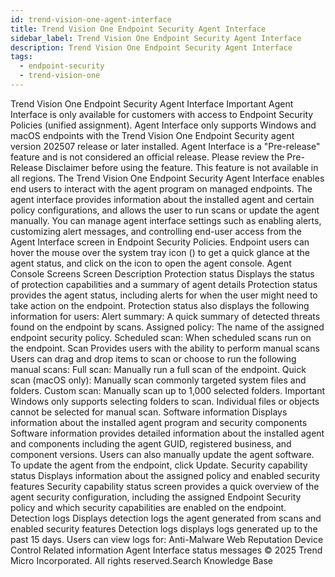 ```yaml
---
id: trend-vision-one-agent-interface
title: Trend Vision One Endpoint Security Agent Interface
sidebar_label: Trend Vision One Endpoint Security Agent Interface
description: Trend Vision One Endpoint Security Agent Interface
tags:
  - endpoint-security
  - trend-vision-one
---
```


 Trend Vision One Endpoint Security Agent Interface Important Agent Interface is only available for customers with access to Endpoint Security Policies (unified assignment). Agent Interface only supports Windows and macOS endpoints with the Trend Vision One Endpoint Security agent version 202507 release or later installed. Agent Interface is a "Pre-release" feature and is not considered an official release. Please review the Pre-Release Disclaimer before using the feature. This feature is not available in all regions. The Trend Vision One Endpoint Security Agent Interface enables end users to interact with the agent program on managed endpoints. The agent interface provides information about the installed agent and certain policy configurations, and allows the user to run scans or update the agent manually. You can manage agent interface settings such as enabling alerts, customizing alert messages, and controlling end-user access from the Agent Interface screen in Endpoint Security Policies. Endpoint users can hover the mouse over the system tray icon () to get a quick glance at the agent status, and click on the icon to open the agent console. Agent Console Screens Screen Description Protection status Displays the status of protection capabilities and a summary of agent details Protection status provides the agent status, including alerts for when the user might need to take action on the endpoint. Protection status also displays the following information for users: Alert summary: A quick summary of detected threats found on the endpoint by scans. Assigned policy: The name of the assigned endpoint security policy. Scheduled scan: When scheduled scans run on the endpoint. Scan Provides users with the ability to perform manual scans Users can drag and drop items to scan or choose to run the following manual scans: Full scan: Manually run a full scan of the endpoint. Quick scan (macOS only): Manually scan commonly targeted system files and folders. Custom scan: Manually scan up to 1,000 selected folders. Important Windows only supports selecting folders to scan. Individual files or objects cannot be selected for manual scan. Software information Displays information about the installed agent program and security components Software information provides detailed information about the installed agent and components including the agent GUID, registered business, and component versions. Users can also manually update the agent software. To update the agent from the endpoint, click Update. Security capability status Displays information about the assigned policy and enabled security features Security capability status screen provides a quick overview of the agent security configuration, including the assigned Endpoint Security policy and which security capabilities are enabled on the endpoint. Detection logs Displays detection logs the agent generated from scans and enabled security features Detection logs displays logs generated up to the past 15 days. Users can view logs for: Anti-Malware Web Reputation Device Control Related information Agent Interface status messages © 2025 Trend Micro Incorporated. All rights reserved.Search Knowledge Base